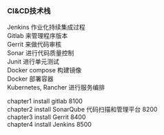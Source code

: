 ### CI&CD技术栈
Jenkins 作业化持续集成过程  
Gitlab 来管理程序版本  
Gerrit 来做代码审核  
Sonar 进行代码质量控制  
Junit 进行单元测试  
Docker compose 构建镜像  
Docker 部署容器  
Kubernetes, Rancher 进行服务编排  

chapter1 install gitlab  8100  
chapter2 install SonarQube 代码扫描和管理平台 8200  
chapter3 install Gerrit 8400  
chapter4 install Jenkins 8500  